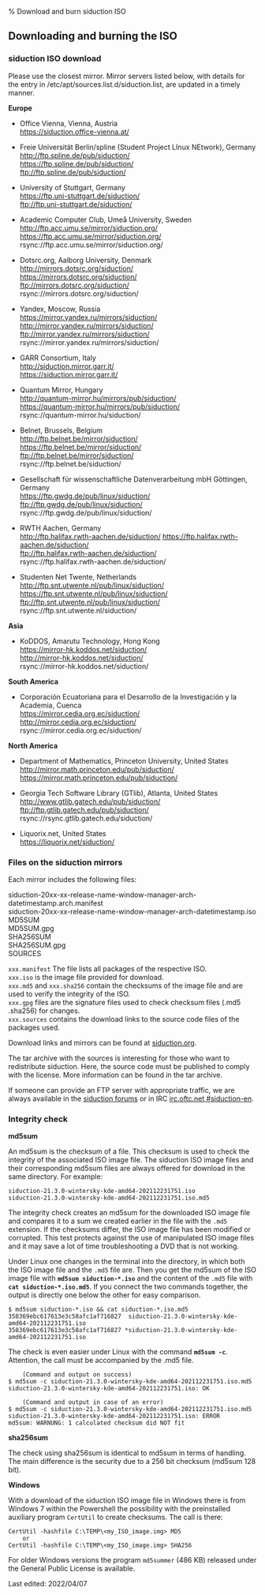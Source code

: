 % Download and burn siduction ISO

## Downloading and burning the ISO

### siduction ISO download

Please use the closest mirror. Mirror servers listed below, with details for the entry in /etc/apt/sources.list.d/siduction.list, are updated in a timely manner.  

**Europe**  

+ Office Vienna, Vienna, Austria  
https://siduction.office-vienna.at/

+ Freie Universität Berlin/spline (Student Project LInux NEtwork), Germany  
http://ftp.spline.de/pub/siduction/  
https://ftp.spline.de/pub/siduction/  
ftp://ftp.spline.de/pub/siduction/

+ University of Stuttgart, Germany  
https://ftp.uni-stuttgart.de/siduction/  
ftp://ftp.uni-stuttgart.de/siduction/

+ Academic Computer Club, Umeå University, Sweden  
http://ftp.acc.umu.se/mirror/siduction.org/  
https://ftp.acc.umu.se/mirror/siduction.org/  
rsync://ftp.acc.umu.se/mirror/siduction.org/

+ Dotsrc.org, Aalborg University, Denmark  
http://mirrors.dotsrc.org/siduction/  
https://mirrors.dotsrc.org/siduction/  
ftp://mirrors.dotsrc.org/siduction/  
rsync://mirrors.dotsrc.org/siduction/

+ Yandex, Moscow, Russia  
https://mirror.yandex.ru/mirrors/siduction/  
http://mirror.yandex.ru/mirrors/siduction/  
ftp://mirror.yandex.ru/mirrors/siduction/  
rsync://mirror.yandex.ru/mirrors/siduction/

+ GARR Consortium, Italy  
http://siduction.mirror.garr.it/  
https://siduction.mirror.garr.it/

+ Quantum Mirror, Hungary  
http://quantum-mirror.hu/mirrors/pub/siduction/  
https://quantum-mirror.hu/mirrors/pub/siduction/  
rsync://quantum-mirror.hu/siduction/

+ Belnet, Brussels, Belgium  
http://ftp.belnet.be/mirror/siduction/  
https://ftp.belnet.be/mirror/siduction/  
ftp://ftp.belnet.be/mirror/siduction/  
rsync://ftp.belnet.be/siduction/

+ Gesellschaft für wissenschaftliche Datenverarbeitung mbH Göttingen, Germany  
https://ftp.gwdg.de/pub/linux/siduction/  
ftp://ftp.gwdg.de/pub/linux/siduction/  
rsync://ftp.gwdg.de/pub/linux/siduction/

+ RWTH Aachen, Germany  
http://ftp.halifax.rwth-aachen.de/siduction/
https://ftp.halifax.rwth-aachen.de/siduction/  
ftp://ftp.halifax.rwth-aachen.de/siduction/  
rsync://ftp.halifax.rwth-aachen.de/siduction/  

+ Studenten Net Twente, Netherlands  
http://ftp.snt.utwente.nl/pub/linux/siduction/  
https://ftp.snt.utwente.nl/pub/linux/siduction/  
ftp://ftp.snt.utwente.nl/pub/linux/siduction/  
rsync://ftp.snt.utwente.nl/siduction/

**Asia**

+ KoDDOS, Amarutu Technology, Hong Kong  
https://mirror-hk.koddos.net/siduction/  
http://mirror-hk.koddos.net/siduction/  
rsync://mirror-hk.koddos.net/siduction/

**South America**

+ Corporación Ecuatoriana para el Desarrollo de la Investigación y la Academia, Cuenca  
https://mirror.cedia.org.ec/siduction/  
http://mirror.cedia.org.ec/siduction/  
rsync://mirror.cedia.org.ec/siduction/

**North America**

+ Department of Mathematics, Princeton University, United States  
http://mirror.math.princeton.edu/pub/siduction/  
https://mirror.math.princeton.edu/pub/siduction/

+ Georgia Tech Software Library (GTlib), Atlanta, United States  
http://www.gtlib.gatech.edu/pub/siduction/  
ftp://ftp.gtlib.gatech.edu/pub/siduction/  
rsync://rsync.gtlib.gatech.edu/siduction/

+ Liquorix.net, United States  
https://liquorix.net/siduction/

### Files on the siduction mirrors

Each mirror includes the following files:

siduction-20xx-xx-release-name-window-manager-arch-datetimestamp.arch.manifest  
siduction-20xx-xx-release-name-window-manager-arch-datetimestamp.iso  
MD5SUM  
MD5SUM.gpg  
SHA256SUM  
SHA256SUM.gpg  
SOURCES  

`xxx.manifest` The file lists all packages of the respective ISO.  
`xxx.iso` is the image file provided for download.  
`xxx.md5` and `xxx.sha256` contain the checksums of the image file and are used to verify the integrity of the ISO.  
`xxx.gpg` files are the signature files used to check checksum files (.md5 .sha256) for changes.  
`xxx.sources` contains the download links to the source code files of the packages used.

Download links and mirrors can be found at [siduction.org](https://forum.siduction.org/index.php?page=7).

The tar archive with the sources is interesting for those who want to redistribute siduction. Here, the source code must be published to comply with the license. More information can be found in the tar archive.

If someone can provide an FTP server with appropriate traffic, we are always available in the [siduction forums](https://siduction.org) or in IRC [irc.oftc.net #siduction-en](https://webchat.oftc.net/?nick=siducer007&channels=siduction-en). 

### Integrity check

**md5sum**

An md5sum is the checksum of a file. This checksum is used to check the integrity of the associated ISO image file. The siduction ISO image files and their corresponding md5sum files are always offered for download in the same directory. For example:

~~~
siduction-21.3.0-wintersky-kde-amd64-202112231751.iso
siduction-21.3.0-wintersky-kde-amd64-202112231751.iso.md5
~~~

The integrity check creates an md5sum for the downloaded ISO image file and compares it to a sum we created earlier in the file with the `.md5` extension. If the checksums differ, the ISO image file has been modified or corrupted. This test protects against the use of manipulated ISO image files and it may save a lot of time troubleshooting a DVD that is not working.

Under Linux one changes in the terminal into the directory, in which both the ISO image file and the `.md5` file are. Then you get the md5sum of the ISO image file with **`md5sum siduction-*.iso`** and the content of the `.md5` file with **`cat siduction-*.iso.md5`**. If you connect the two commands together, the output is directly one below the other for easy comparison.

~~~
$ md5sum siduction-*.iso && cat siduction-*.iso.md5
358369ebc617613e3c58afc1af716827  siduction-21.3.0-wintersky-kde-amd64-202112231751.iso
358369ebc617613e3c58afc1af716827 *siduction-21.3.0-wintersky-kde-amd64-202112231751.iso
~~~

The check is even easier under Linux with the command **`md5sum -c`**. Attention, the call must be accompanied by the .md5 file.

~~~
    (Command and output on success)
$ md5sum -c siduction-21.3.0-wintersky-kde-amd64-202112231751.iso.md5
siduction-21.3.0-wintersky-kde-amd64-202112231751.iso: OK

    (Command and output in case of an error)
$ md5sum -c siduction-21.3.0-wintersky-kde-amd64-202112231751.iso.md5
siduction-21.3.0-wintersky-kde-amd64-202112231751.iso: ERROR
md5sum: WARNUNG: 1 calculated checksum did NOT fit
~~~

**sha256sum**

The check using sha256sum is identical to md5sum in terms of handling. The main difference is the security due to a 256 bit checksum (md5sum 128 bit).

**Windows**

With a download of the siduction ISO image file in Windows there is from Windows 7 within the Powershell the possibility with the preinstalled auxiliary program `CertUtil` to create checksums. The call is there:

~~~
CertUtil -hashfile C:\TEMP\<my_ISO_image.img> MD5
    or
CertUtil -hashfile C:\TEMP\<my_ISO_image.img> SHA256
~~~

For older Windows versions the program `md5summer` (486 KB) released under the General Public License is available.

<div id="rev">Last edited: 2022/04/07</div>
